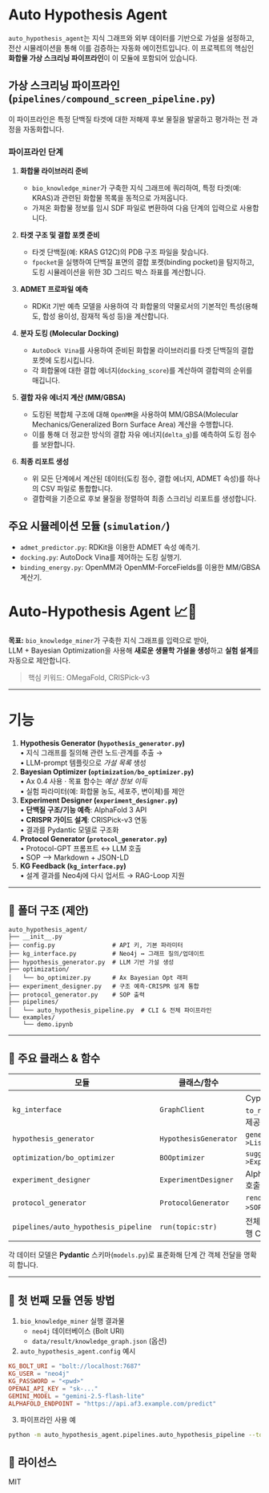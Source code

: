 # Auto Hypothesis Agent

`auto_hypothesis_agent`는 지식 그래프와 외부 데이터를 기반으로 가설을 설정하고, 전산 시뮬레이션을 통해 이를 검증하는 자동화 에이전트입니다. 이 프로젝트의 핵심인 **화합물 가상 스크리닝 파이프라인**이 이 모듈에 포함되어 있습니다.

## 가상 스크리닝 파이프라인 (`pipelines/compound_screen_pipeline.py`)

이 파이프라인은 특정 단백질 타겟에 대한 저해제 후보 물질을 발굴하고 평가하는 전 과정을 자동화합니다.

### 파이프라인 단계

1.  **화합물 라이브러리 준비**
    -   `bio_knowledge_miner`가 구축한 지식 그래프에 쿼리하여, 특정 타겟(예: KRAS)과 관련된 화합물 목록을 동적으로 가져옵니다.
    -   가져온 화합물 정보를 임시 SDF 파일로 변환하여 다음 단계의 입력으로 사용합니다.

2.  **타겟 구조 및 결합 포켓 준비**
    -   타겟 단백질(예: KRAS G12C)의 PDB 구조 파일을 찾습니다.
    -   `fpocket`을 실행하여 단백질 표면의 결합 포켓(binding pocket)을 탐지하고, 도킹 시뮬레이션을 위한 3D 그리드 박스 좌표를 계산합니다.

3.  **ADMET 프로파일 예측**
    -   RDKit 기반 예측 모델을 사용하여 각 화합물의 약물로서의 기본적인 특성(용해도, 합성 용이성, 잠재적 독성 등)을 계산합니다.

4.  **분자 도킹 (Molecular Docking)**
    -   `AutoDock Vina`를 사용하여 준비된 화합물 라이브러리를 타겟 단백질의 결합 포켓에 도킹시킵니다.
    -   각 화합물에 대한 결합 에너지(`docking_score`)를 계산하여 결합력의 순위를 매깁니다.

5.  **결합 자유 에너지 계산 (MM/GBSA)**
    -   도킹된 복합체 구조에 대해 `OpenMM`을 사용하여 MM/GBSA(Molecular Mechanics/Generalized Born Surface Area) 계산을 수행합니다.
    -   이를 통해 더 정교한 방식의 결합 자유 에너지(`delta_g`)를 예측하여 도킹 점수를 보완합니다.

6.  **최종 리포트 생성**
    -   위 모든 단계에서 계산된 데이터(도킹 점수, 결합 에너지, ADMET 속성)를 하나의 CSV 파일로 통합합니다.
    -   결합력을 기준으로 후보 물질을 정렬하여 최종 스크리닝 리포트를 생성합니다.

## 주요 시뮬레이션 모듈 (`simulation/`)

-   `admet_predictor.py`: RDKit을 이용한 ADMET 속성 예측기.
-   `docking.py`: AutoDock Vina를 제어하는 도킹 실행기.
-   `binding_energy.py`: OpenMM과 OpenMM-ForceFields를 이용한 MM/GBSA 계산기.

# Auto-Hypothesis Agent 📈🔬

**목표:** `bio_knowledge_miner`가 구축한 지식 그래프를 입력으로 받아,  
LLM + Bayesian Optimization을 사용해 **새로운 생물학 가설을 생성**하고 **실험 설계**를 자동으로 제안합니다.

> 핵심 키워드: OMegaFold, CRISPick-v3

---

# 기능

1. **Hypothesis Generator (`hypothesis_generator.py`)**  
   • 지식 그래프를 질의해 관련 노드·관계를 추출 →  
   • LLM-prompt 템플릿으로 *가설 목록* 생성
2. **Bayesian Optimizer (`optimization/bo_optimizer.py`)**  
   • Ax 0.4 사용 · 목표 함수는 *예상 정보 이득*  
   • 실험 파라미터(예: 화합물 농도, 세포주, 변이체)를 제안
3. **Experiment Designer (`experiment_designer.py`)**  
   • **단백질 구조/기능 예측**: AlphaFold 3 API  
   • **CRISPR 가이드 설계**: CRISPick-v3 연동  
   • 결과를 Pydantic 모델로 구조화
4. **Protocol Generator (`protocol_generator.py`)**  
   • Protocol-GPT 프롬프트 ↔ LLM 호출  
   • SOP ⟶ Markdown + JSON-LD
5. **KG Feedback (`kg_interface.py`)**  
   • 설계 결과를 Neo4j에 다시 업서트 → RAG-Loop 지원

---
## 📂 폴더 구조 (제안)
```
auto_hypothesis_agent/
├── __init__.py
├── config.py                # API 키, 기본 파라미터
├── kg_interface.py          # Neo4j ↔ 그래프 질의/업데이트
├── hypothesis_generator.py  # LLM 기반 가설 생성
├── optimization/
│   └── bo_optimizer.py      # Ax Bayesian Opt 래퍼
├── experiment_designer.py   # 구조 예측·CRISPR 설계 통합
├── protocol_generator.py    # SOP 출력
├── pipelines/
│   └── auto_hypothesis_pipeline.py  # CLI & 전체 파이프라인
└── examples/
    └── demo.ipynb
```

---
## 🔑 주요 클래스 & 함수

| 모듈 | 클래스/함수 | 설명 |
|------|-------------|-----|
| `kg_interface` | `GraphClient` | Cypher 실행, `to_networkx()` 등 헬퍼 제공 |
| `hypothesis_generator` | `HypothesisGenerator` | `generate(topic:str)->List[Hypothesis]` |
| `optimization/bo_optimizer` | `BOOptimizer` | `suggest(hypothesis)->ExperimentPlan` |
| `experiment_designer` | `ExperimentDesigner` | AlphaFold3, CRISPick 호출 → `design(plan)` |
| `protocol_generator` | `ProtocolGenerator` | `render(experiment)->SOP` (MD, JSON-LD) |
| `pipelines/auto_hypothesis_pipeline` | `run(topic:str)` | 전체 흐름 One-shot 실행 CLI |

각 데이터 모델은 **Pydantic** 스키마(`models.py`)로 표준화해 단계 간 객체 전달을 명확히 합니다.

---
## 🔄 첫 번째 모듈 연동 방법

1. `bio_knowledge_miner` 실행 결과물
    - `neo4j` 데이터베이스 (Bolt URI)
    - `data/result/knowledge_graph.json` (옵션)
2. `auto_hypothesis_agent.config` 예시
```toml
KG_BOLT_URI = "bolt://localhost:7687"
KG_USER = "neo4j"
KG_PASSWORD = "<pwd>"
OPENAI_API_KEY = "sk-..."
GEMINI_MODEL = "gemini-2.5-flash-lite"
ALPHAFOLD_ENDPOINT = "https://api.af3.example.com/predict"
```
3. 파이프라인 사용 예
```bash
python -m auto_hypothesis_agent.pipelines.auto_hypothesis_pipeline --topic "KRAS G12C inhibitor" --n_hypo 1
```

## 📝 라이선스
MIT 
